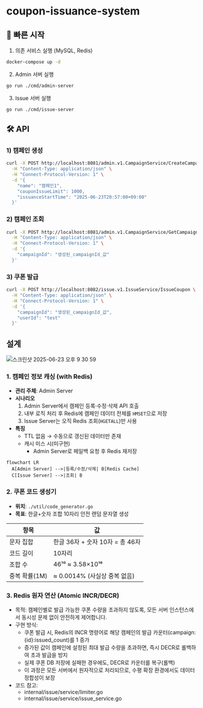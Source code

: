 # coupon-issuance-system


## 🚀 빠른 시작

1. 의존 서비스 실행 (MySQL, Redis)
```bash
docker-compose up -d
```

2. Admin 서버 실행

```bash
go run ./cmd/admin-server
```

3. Issue 서버 실행

```bash
go run ./cmd/issue-server
```



## 🛠️ API 

### 1) 캠페인 생성

```bash
curl -X POST http://localhost:8081/admin.v1.CampaignService/CreateCampaign \
  -H "Content-Type: application/json" \
  -H "Connect-Protocol-Version: 1" \
  -d '{
    "name": "캠페인1",
    "couponIssueLimit": 1000,
    "issuanceStartTime": "2025-06-23T20:57:00+09:00"
  }'
```

### 2) 캠페인 조회

```bash
curl -X POST http://localhost:8081/admin.v1.CampaignService/GetCampaign \
  -H "Content-Type: application/json" \
  -H "Connect-Protocol-Version: 1" \
  -d '{
    "campaignId": "생성된_campaignId_값"
  }'

```


### 3) 쿠폰 발급

```bash
curl -X POST http://localhost:8082/issue.v1.IssueService/IssueCoupon \
  -H "Content-Type: application/json" \
  -H "Connect-Protocol-Version: 1" \
  -d '{
    "campaignId": "생성된_campaignId_값",
    "userId": "test"
  }'

```

## 설계


![스크린샷 2025-06-23 오후 9 30 59](https://github.com/user-attachments/assets/b78fac80-87aa-4852-b6a3-c46344c50d66)

### 1. 캠페인 정보 캐싱 (with Redis)

- **관리 주체**: Admin Server
- **시나리오**
    1. Admin Server에서 캠페인 등록·수정·삭제 API 호출
    2. 내부 로직 처리 후 Redis에 캠페인 데이터 전체를 `HMSET`으로 저장
    3. Issue Server는 오직 Redis 조회(`HGETALL`)만 사용
- **특징**
    - TTL 없음 → 수동으로 갱신된 데이터만 존재
    - 캐시 미스 시(미구현)
        - Admin Server로 페일백 요청 후 Redis 재저장

```mermaid
flowchart LR
  A[Admin Server] -->|등록/수정/삭제| B[Redis Cache]
  C[Issue Server] -->|조회| B
```


### 2. 쿠폰 코드 생성기

- **위치**: `./util/code_generator.go`
- **목표**: 한글+숫자 조합 10자리 안전 랜덤 문자열 생성

| 항목          | 값                                    |
| ------------- | ------------------------------------- |
| 문자 집합     | 한글 36자 + 숫자 10자 = 총 46자       |
| 코드 길이     | 10자리                                |
| 조합 수       | 46¹⁰ ≈ 3.58×10¹⁶                      |
| 중복 확률(1M) | ≈ 0.0014% (사실상 중복 없음)           |


### 3. Redis 원자 연산 (Atomic INCR/DECR)

- 목적: 캠페인별로 발급 가능한 쿠폰 수량을 초과하지 않도록, 모든 서버 인스턴스에서 동시성 문제 없이 안전하게 제어합니다.
- 구현 방식:
  - 쿠폰 발급 시, Redis의 INCR 명령어로 해당 캠페인의 발급 카운터(campaign:{id}:issued_count)를 1 증가
  - 증가된 값이 캠페인에 설정된 최대 발급 수량을 초과하면, 즉시 DECR로 롤백하여 초과 발급을 방지
  - 실제 쿠폰 DB 저장에 실패한 경우에도, DECR로 카운터를 복구(롤백)
  - 이 과정은 모든 서버에서 원자적으로 처리되므로, 수평 확장 환경에서도 데이터 정합성이 보장
- 코드 참고:
  - internal/issue/service/limiter.go
  - internal/issue/service/issue_service.go

